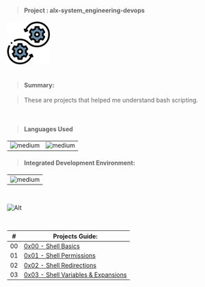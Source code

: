 > <h4>Project : alx-system_engineering-devops</h4>

<div>
  <a href="https://github.com/iamnotnato/alx-system_engineering-devops">
    <img src="https://github.com/iamnotnato/alx-system_engineering-devops/blob/master/images/logo.png" alt="Logo" width="100" height="100">
  </a>
</div>

<br>

> <h4>Summary: </h4>

> These are projects that helped me understand bash scripting.

<br>

> <h4>Languages Used</h4>

<table>
  <tr>
    <td><img alt="medium" src="https://img.shields.io/badge/Shell_Script-121011?style=for-the-badge&logo=gnu-bash&logoColor=white"></td>
    <td><img alt="medium" src="https://img.shields.io/badge/Markdown-000000?style=for-the-badge&logo=markdown&logoColor=white"></td>
  </tr>
</table>

> <h4>Integrated Development Environment:</h4>
<table>
  <tr>
<td><img alt="medium" src="https://img.shields.io/badge/Emacs-%237F5AB6.svg?&style=for-the-badge&logo=gnu-emacs&logoColor=white"></td>
  </tr>
</table>

<br>

![Alt](https://repobeats.axiom.co/api/embed/91ac37b53e43b84fc8bee59df74f32cb4c53c465.svg "Repobeats analytics image")


<br>

| #  | Projects Guide:                                                           |
|--- | ------------------------------------------------------------------------- |
| 00 | [0x00 - Shell Basics](./0x00-shell_basics)                                | 
| 01 | [0x01 - Shell Permissions](./0x01-shell_permissions)                      |
| 02 | [0x02 - Shell Redirections](./0x02-shell_redirections)                    | 
| 03 | [0x03 - Shell Variables & Expansions](./0x03-shell_variables_expansions)  | 



